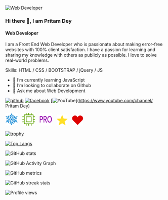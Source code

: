 ![Web Developer ](https://scontent.fdac31-1.fna.fbcdn.net/v/t39.30808-6/299890144_1779218935810183_3611280027748355776_n.jpg?_nc_cat=111&ccb=1-7&_nc_sid=09cbfe&_nc_eui2=AeEzS0p6XNu_DBBiougkPMQ2Z56uUjoN_5Nnnq5SOg3_k-RbazOiwh74nWCLqypJQFtbjQlFs8MMaL5NFyHuwYCz&_nc_ohc=4SKct_-v2RoAX_JjEcy&_nc_ht=scontent.fdac31-1.fna&oh=00_AT_TMn1llVyvQIOhJYbVIRhIdJxtJkxm66jZCsVh1SIZQQ&oe=630D26B2)

### Hi there 👋, I am Pritam Dey 
#### Web Developer 


I am a Front End Web Developer who is passionate about making error-free websites with 100% client satisfaction. I have a passion for learning and sharing my knowledge with others as publicly as possible. I love to solve real-world problems.

Skills:  HTML / CSS / BOOTSTRAP / jQuery / JS

- 🌱 I’m currently learning JavaScript 
- 👯 I’m looking to collaborate on Github 
- 💬 Ask me about Web Development 


[<img src='https://cdn.jsdelivr.net/npm/simple-icons@3.0.1/icons/github.svg' alt='github' height='40'>](https://github.com/PritamDey-22)  [<img src='https://cdn.jsdelivr.net/npm/simple-icons@3.0.1/icons/facebook.svg' alt='facebook' height='40'>](https://www.facebook.com/Prîtâ_Dêy)  [<img src='https://cdn.jsdelivr.net/npm/simple-icons@3.0.1/icons/youtube.svg' alt='YouTube' height='40'>](https://www.youtube.com/channel/ Pritam Dey)  

<a href='https://archiveprogram.github.com/'><img src='https://raw.githubusercontent.com/acervenky/animated-github-badges/master/assets/acbadge.gif' width='40' height='40'></a> <a href='https://docs.github.com/en/developers'><img src='https://raw.githubusercontent.com/acervenky/animated-github-badges/master/assets/devbadge.gif' width='40' height='40'></a> <a href='https://github.com/pricing'><img src='https://raw.githubusercontent.com/acervenky/animated-github-badges/master/assets/pro.gif' width='40' height='40'></a> <a href='https://stars.github.com/'><img src='https://raw.githubusercontent.com/acervenky/animated-github-badges/master/assets/starbadge.gif' width='35' height='35'></a> <a href='https://docs.github.com/en/github/supporting-the-open-source-community-with-github-sponsors'><img src='https://raw.githubusercontent.com/acervenky/animated-github-badges/master/assets/sponsorbadge.gif' width='35' height='35'></a> 

[![trophy](https://github-profile-trophy.vercel.app/?username=PritamDey-22)](https://github.com/ryo-ma/github-profile-trophy)

[![Top Langs](https://github-readme-stats.vercel.app/api/top-langs/?username=PritamDey-22)](https://github.com/anuraghazra/github-readme-stats)

![GitHub stats](https://github-readme-stats.vercel.app/api?username=PritamDey-22&show_icons=true&count_private=true)  

![GitHub Activity Graph](https://activity-graph.herokuapp.com/graph?username=PritamDey-22)  

![GitHub metrics](https://metrics.lecoq.io/PritamDey-22)  

![GitHub streak stats](https://github-readme-streak-stats.herokuapp.com/?user=PritamDey-22)  

![Profile views](https://gpvc.arturio.dev/PritamDey-22)  
